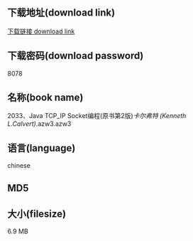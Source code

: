 ## 下载地址(download link)
[下载链接 download link](https://tutu365.netlify.app/?s=2033%E3%80%81Java+TCP_IP+Socket%E7%BC%96%E7%A8%8B%28%E5%8E%9F%E4%B9%A6%E7%AC%AC2%E7%89%88%29_%E5%8D%A1%E5%B0%94%E5%BC%97%E7%89%B9+%28Kenneth+L.Calvert%29_.azw3)

## 下载密码(download password)
8078

## 名称(book name)
2033、Java TCP_IP Socket编程(原书第2版)_卡尔弗特 (Kenneth L.Calvert)_.azw3.azw3

## 语言(language)
chinese

## MD5


## 大小(filesize)
6.9 MB
